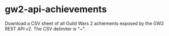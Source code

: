 # gw2-api-achievements
Download a CSV sheet of all Guild Wars 2 achiements exposed by the GW2 REST API v2.
The CSV delimiter is "~".